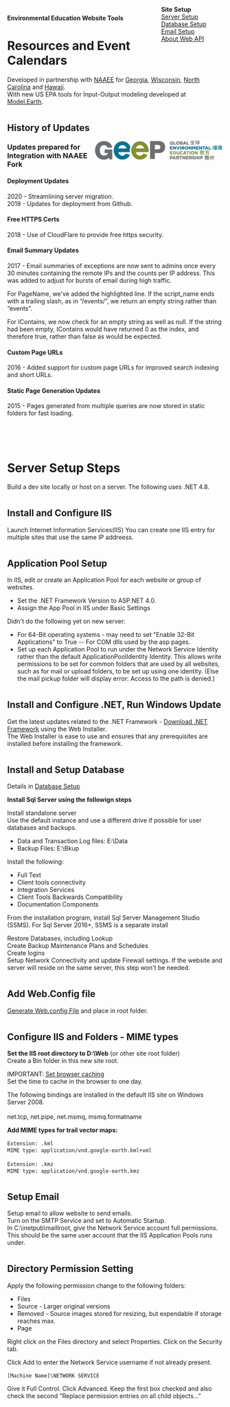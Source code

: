 <div style='float:right; margin-left:40px; margin-right:40px'>
<b>Site Setup</b><br>
<a href="#setup">Server Setup</a><br>
<a href="#database">Database Setup</a><br>
<a href="#email">Email Setup</a><br>
<a href="about/">About Web API</a><br>
</div>


#### Environmental Education Website Tools

# Resources and Event Calendars


Developed in partnership with [NAAEE](https://naaee.org) for [Georgia](http://eeingeorgia.org/core/news/list.aspx), [Wisconsin](http://EEinWisconsin.org), [North Carolina](http://web.eenorthcarolina.org/core/event/calendar.aspx) and [Hawaii](http://heea.org/core/news/list.aspx).  
With new US EPA tools for Input-Output modeling developed at [Model.Earth](https://model.earth).  



## History of Updates

<a href="https://thegeep.org/"><img src="img/logo/geep.png" style="max-width:300px; float:right"></a>

### Updates prepared for Integration with NAAEE Fork  

#### Deployment Updates

2020 - Streamlining server migration.  
2019 - Updates for deployment from Github. 

#### Free HTTPS Certs

2018 - Use of CloudFlare to provide free https security.

#### Email Summary Updates

2017 - Email summaries of exceptions are now sent to admins once every 30 minutes containing the remote IPs and the counts per IP address.  This was added to adjust for bursts of email during high traffic.  

For PageName, we've added the highlighted line. If the script_name ends with a trailing slash, as in “/events/”, we return an empty string rather than “events”.  

For IContains, we now check for an empty string as well as null. If the string had been empty, IContains would have returned 0 as the index, and therefore true, rather than false as would be expected.  


#### Custom Page URLs

2016 - Added support for custom page URLs for improved search indexing and short URLs.  

#### Static Page Generation Updates

2015 - Pages generated from multiple queries are now stored in static folders for fast loading.  

<!--
	Fork the Core repo, copy in recent changes from NAAEE version. Changes are primarily removal of remaining IsSite settings. These can be replaced with database settings in the "site" table.
-->
<br>




<a name="setup"></a>
<br>

# Server Setup Steps

Build a dev site locally or host on a server.  The following uses .NET 4.8.



<!--
Instruction below are for: Vista - Windows 7/10 / Windows Server 2008/2016 and forward.  
Commented out: XP - Windows XP / Windows Server 2005  
-->

## Install and Configure IIS

Launch Internet Information Services(IIS)
You can create one IIS entry for multiple sites that use the same IP addreess.  

<!--
Make sure a primary website is viewable in a browser while on the machine itself.  Some networks may require changes to the firewall settings.  PDF generation requires that the machine can load content via the domains it hosts.<br>
-->




<h2>Application Pool Setup</h2>
In IIS, edit or create an Application Pool for each website or group of websites.<br>

<ul>
<li>Set the .NET Framework Version to ASP.NET 4.0.</li>

<li>Assign the App Pool in IIS under Basic Settings</li>
</ul>

Didn't do the following yet on new server:
<ul>
<li>For 64-Bit operating systems - may need to set "Enable 32-Bit Applications" to True  
-- For COM dlls used by the asp pages.</li>
<li>Set up each Application Pool to run under the Network Service Identity rather than the default ApplicationPoolIdentity Identity. This allows write permissions to be set for common folders that are used by all websites, such as for mail or upload folders, to be set up using one identity. (Else the mail pickup folder will display error: Access to the path is denied.)</li>
</ul>


<h2>Install and Configure .NET, Run Windows Update</h2>

Get the latest updates related to the .NET Framework - 
<a href="https://dotnet.microsoft.com/download/dotnet-framework/">Download .NET Framework</a> using the Web Installer.<!--
OLD NOTE (We're switching to .NET 4.8, use link above)  
If not already installed, install the <a target="_blank" href="http://www.microsoft.com/en-us/download/details.aspx?id=17718">.NET Framework 4.0 (Standalone Installer)</a> or the <a target="_blank" href="http://www.microsoft.com/en-us/download/details.aspx?id=17851">.NET Framework 4.0 (Web Installer)</a>.  
-->  
The Web Installer is ease to use and ensures that any prerequisites are installed before installing the framework.
<!-- XP
   
Install the <a target="_blank" href="http://www.microsoft.com/downloads/details.aspx?familyid=0856eacb-4362-4b0d-8edd-aab15c5e04f5&displaylang=en">
    .NET Framework 2.0 Redistributable Package:</a>

For laptops viewing localhost with ASP.NET 2.0, IIS also requires running:<br>
C:\WINDOWS\Microsoft.NET\Framework\<version>\aspnet_regiis -i<br><br>

<div class="projecttime" style="display:none"><strong>Time:</strong> 2-4 hrs depending on updates needed</div><br>
-->


<a name="database"></a>

## Install and Setup Database

Details in <a href='about/setup/Database.aspx'>Database Setup</a><br>


**Install Sql Server using the followign steps**  


Install standalone server<br>
Use the default instance and use a different drive if possible for user databases and backups.<br>
<ul>
    <li>Data and Transaction Log files: E:\Data</li>
    <li>Backup Files: E:\Bkup</li>
</ul>
Install the following:<br>
<ul>
    <li>Full Text</li>
    <li>Client tools connectivity</li>
    <li>Integration Services</li>
    <li>Client Tools Backwards Compatibility</li>
    <li>Documentation Components</li>
</ul>
From the installation program, install Sql Server Management Studio (SSMS). For Sql Server 2016+, SSMS is a separate install  

Restore Databases, including Lookup<br>
Create Backup Maintenance Plans and Schedules<br>
Create logins<br>
Setup Network Connectivity and update Firewall settings. If the website and server will reside on the same server,
this step won't be needed.<br>

<div class="projecttime" style="display:none"><strong>Time:</strong>&nbsp;10-40 hrs</div>


## Add Web.Config file

<a href='about/setup/File.aspx'>Generate Web.config File</a> and place in root folder.<br>

<div class="projecttime" style="display:none"><strong>Time:</strong>&nbsp;4-8 hrs Setup/Testing/Troubleshooting</div>
   


<h2>Configure IIS and Folders - MIME types</h2>
<strong>Set the IIS root directory to D:\Web</strong> (or other site root folder)<br>
Create a Bin folder in this new site root.<br>

IMPORTANT: <a href="http://www.iis.net/configreference/system.webserver/staticcontent/clientcache#004">Set browser caching</a><br>
Set the time to cache in the browser to one day.<br>


The following bindings are installed in the default IIS site on Windows Server 2008.<br><br>
net.tcp, net.pipe, net.msmq, msmq.formatname  

**Add MIME types for trail vector maps:**  

	Extension: .kml  
	MIME type: application/vnd.google-earth.kml+xml  

	Extension: .kmz  
	MIME type: application/vnd.google-earth.kmz  

<div class="projecttime" style="display:none"><strong>Time:</strong>&nbsp;2-4 hrs</div>





<a name="email"></a>

<h2>Setup Email</h2>
Setup email to allow website to send emails.<br>
Turn on the SMTP Service and set to Automatic Startup.<br>
In C:\inetpub\maillroot, give the Network Service account full permissions.  
This should be the same user account that the IIS Application Pools runs under.  

<div class="projecttime" style="display:none"><strong>Time:</strong>&nbsp; 1-2 hrs</div>  

    
<h2>Directory Permission Setting</strong></h2>
Apply the following permission change to the following folders:<br>
<ul>
    <li>Files</li>
    <li>Source - Larger original versions</li>
    <li>Removed - Source images stored for resizing, but expendable if storage reaches max.</li>
    <li>Page</li>
</ul>

<!--
Permission change probably not needed here:
<ul>
    <li>Content - 2004 to 2013. Prior to "go" folder and other repos. Included FTP uploads.</li>
</ul>
-->

Right click on the Files directory and select Properties. Click on the Security tab. 

<!--
	XP
Right click on the Files directory and select Sharing and Security. 
-->
Click Add to enter the Network Service username if not already present.  

	[Machine Name]\NETWORK SERVICE  

Give it Full Control. Click Advanced. Keep the first box checked and also check
the second "Replace permission entries on all child objects..."  
    
<div class="projecttime" style="display:none"><strong>Time:</strong>&nbsp;2-3 hrs</div>
<br><br>

<style>
	.projecttime {
		display:none;
		margin-bottom:15px;
	}
	h2 {
	    margin-top: 40px;
	}
</style>
